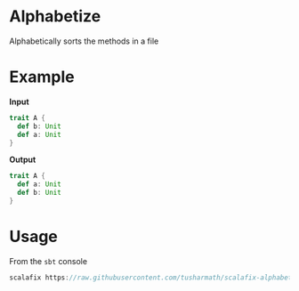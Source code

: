 # Alphabetize

Alphabetically sorts the methods in a file

# Example

**Input**

```scala
trait A {
  def b: Unit
  def a: Unit
}
```

**Output**

```scala
trait A {
  def a: Unit
  def b: Unit
}
```

# Usage

From the `sbt` console 
```scala
scalafix https://raw.githubusercontent.com/tusharmath/scalafix-alphabetize/master/rules/src/main/scala/fix/ScalafixAlphabetize.scala
```
